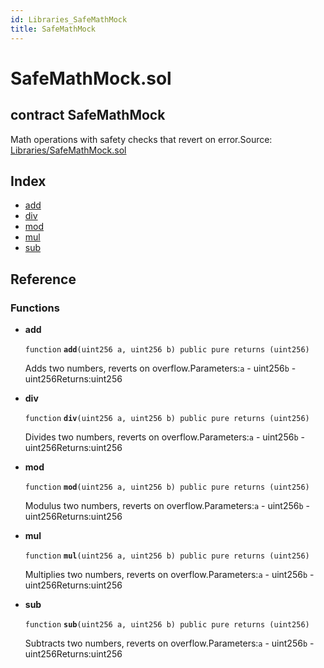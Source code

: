 ```yaml
---
id: Libraries_SafeMathMock
title: SafeMathMock
---
```


# SafeMathMock.sol

## contract SafeMathMock

Math operations with safety checks that revert on error.Source: [Libraries/SafeMathMock.sol](https://github.com/WOM-Protocol/WOM-Ethe/blob/v1.0.0/contracts/Libraries/SafeMathMock.sol)

## Index

* [add](https://github.com/WOM-Protocol/WOM-DutchAuction-Documentation/tree/32f9e94995bf5f343ec0fecfe8bc948e5b09bb03/docs/Libraries_SafeMathMock.html#add)
* [div](https://github.com/WOM-Protocol/WOM-DutchAuction-Documentation/tree/32f9e94995bf5f343ec0fecfe8bc948e5b09bb03/docs/Libraries_SafeMathMock.html#div)
* [mod](https://github.com/WOM-Protocol/WOM-DutchAuction-Documentation/tree/32f9e94995bf5f343ec0fecfe8bc948e5b09bb03/docs/Libraries_SafeMathMock.html#mod)
* [mul](https://github.com/WOM-Protocol/WOM-DutchAuction-Documentation/tree/32f9e94995bf5f343ec0fecfe8bc948e5b09bb03/docs/Libraries_SafeMathMock.html#mul)
* [sub](https://github.com/WOM-Protocol/WOM-DutchAuction-Documentation/tree/32f9e94995bf5f343ec0fecfe8bc948e5b09bb03/docs/Libraries_SafeMathMock.html#sub)

## Reference

### Functions

* **add**

  `function` **`add`**`(uint256 a, uint256 b) public pure returns (uint256)`

  Adds two numbers, reverts on overflow.Parameters:`a` - uint256`b` - uint256Returns:uint256

* **div**

  `function` **`div`**`(uint256 a, uint256 b) public pure returns (uint256)`

  Divides two numbers, reverts on overflow.Parameters:`a` - uint256`b` - uint256Returns:uint256

* **mod**

  `function` **`mod`**`(uint256 a, uint256 b) public pure returns (uint256)`

  Modulus two numbers, reverts on overflow.Parameters:`a` - uint256`b` - uint256Returns:uint256

* **mul**

  `function` **`mul`**`(uint256 a, uint256 b) public pure returns (uint256)`

  Multiplies two numbers, reverts on overflow.Parameters:`a` - uint256`b` - uint256Returns:uint256

* **sub**

  `function` **`sub`**`(uint256 a, uint256 b) public pure returns (uint256)`

  Subtracts two numbers, reverts on overflow.Parameters:`a` - uint256`b` - uint256Returns:uint256

